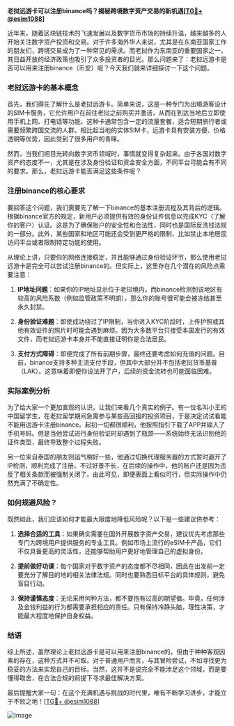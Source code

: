 **老挝远游卡可以注册binance吗？揭秘跨境数字资产交易的新机遇[[TG💪+ @esim1088](https://t.me/s/esim1088)]**

近年来，随着区块链技术的飞速发展以及数字货币市场的持续升温，越来越多的人开始关注数字资产投资和交易。对于许多海外华人来说，尤其是在东南亚国家工作的朋友们，跨境交易成为了一种常见的需求。而老挝作为东南亚的重要国家之一，其日益开放的经济政策也吸引了众多投资者的目光。那么问题来了：老挝远游卡是否可以用来注册binance（币安）呢？今天我们就来详细探讨一下这个问题。

### 老挝远游卡的基本概念

首先，我们得先了解什么是老挝远游卡。简单来说，这是一种专门为出境游客设计的SIM卡服务，它允许用户在前往老挝之前购买并激活，从而在到达当地后立即使用手机上网、打电话等功能。这种卡通常包含一定的流量套餐，适合短期旅行者或需要频繁跨国交流的人群。相比起当地的实体SIM卡，远游卡具有安装方便、价格透明等优势，因此受到了很多用户的青睐。

然而，当我们把目光转向数字货币领域时，事情就变得复杂起来。由于各国对数字资产的态度不一，尤其是在涉及身份验证和资金安全方面，不同平台可能会有不同的要求。那么，老挝远游卡能否满足这些条件呢？

### 注册binance的核心要求

要回答这个问题，我们需要先了解一下binance的基本注册流程及其背后的逻辑。根据binance官方的规定，新用户必须提供有效的身份证件信息以完成KYC（了解你的客户）认证。这是为了确保账户的安全性和合法性，同时也是国际反洗钱法规的一部分。此外，某些国家和地区可能还会受到更严格的限制，比如禁止本地居民访问平台或者限制特定功能的使用。

从理论上讲，只要你的网络连接稳定，并且能够通过身份验证环节，那么使用老挝远游卡是完全可以尝试注册binance的。但实际上，这里存在几个潜在的风险点需要注意：

1. **IP地址问题**：如果你的IP地址显示位于老挝境内，而binance检测到该地区有较高的风险系数（例如监管政策不明朗），那么你的账号很可能会被冻结甚至永久封禁。
   
2. **身份验证难题**：即使成功绕过了IP限制，当你进入KYC阶段时，上传护照或其他有效证件的照片时可能会遇到麻烦。因为大多数平台只接受本国发行的有效文件，而老挝远游卡本身并不能直接证明你是合法居民。

3. **支付方式障碍**：即便完成了所有前期步骤，最终还要考虑如何充值的问题。目前，binance支持多种主流支付手段，但其中大部分并不包括老挝货币基普（LAK）。这意味着即便你设法开了户，后续的资金流转也可能面临困难。

### 实际案例分析

为了给大家一个更加直观的认识，让我们来看几个真实的例子。有一位名叫小王的中国留学生，在老挝留学期间急需参与某些高回报的投资项目，于是决定试试看能不能用远游卡注册binance。起初一切都很顺利，他按照指引下载了APP并输入了手机号码。但是当他尝试进行身份验证时却遇到了瓶颈——系统始终无法识别他的证件类型，最终导致整个过程失败。

另一位来自泰国的朋友则运气稍好一些，他通过切换代理服务器的方式暂时避开了IP检测，顺利完成了注册。不过好景不长，在后续的操作中，他的账户还是因为违反了相关条款而被强制关闭了。由此可见，即便表面上看似可行，但实际操作中仍然充满了不确定性。

### 如何规避风险？

既然如此，我们应该如何才能最大限度地降低风险呢？以下是一些建议供参考：

1. **选择合适的工具**：如果确实需要在国外开展数字资产交易，建议优先考虑那些专门为跨境用户提供服务的专业工具。例如市场上流行的eSIM卡产品，它们不仅具备更高的灵活性，还能够帮助用户更好地管理自己的虚拟身份。

2. **提前做好功课**：每个国家对于数字资产的态度都不尽相同，因此在出发前一定要充分了解目的地的相关法律法规。同时也要熟悉目标平台的具体规则，避免盲目行动。

3. **保持谨慎态度**：无论采用何种方法，都不要抱有过高的期望值。毕竟，任何涉及金钱利益的行为都需要承担相应的责任。只有保持冷静头脑，理性决策，才能最大程度地保护自身权益。

### 结语

综上所述，虽然理论上老挝远游卡是可以用来注册binance的，但由于种种客观因素的存在，这种方式并不可取。对于普通用户而言，与其冒险尝试，不如寻找更为稳妥的方法来实现自己的目标。当然，这并不是说完全不能涉足这个领域，而是要懂得取舍，在合法合规的前提下寻求最佳解决方案。

最后提醒大家一句：在这个充满机遇与挑战的时代里，唯有不断学习进步，才能立于不败之地！[[TG💪+ @esim1088](https://t.me/s/esim1088)] 

![Image](https://i.postimg.cc/4NQfJmqS/Snipaste-2025-05-13-00-14-12.png)